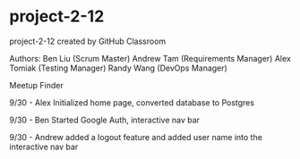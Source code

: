 # project-2-12
project-2-12 created by GitHub Classroom

Authors:
Ben Liu (Scrum Master)
Andrew Tam (Requirements Manager)
Alex Tomiak (Testing Manager)
Randy Wang (DevOps Manager)

Meetup Finder

9/30 - Alex
Initialized home page, converted database to Postgres

9/30 - Ben
Started Google Auth, interactive nav bar

9/30 - Andrew
added a logout feature and added user name into the interactive nav bar
